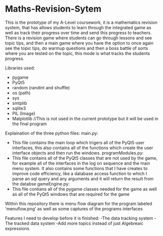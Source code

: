 # Maths-Revision-Sytem
This is the prototype of my A-Level coursework, it is a mathematics revision system, that has allows students to learn through the integrated game as well as track their progress over time and send this progress to teachers. There is a revision game where students can go through lessons and see topic tips, and then a main game where you have the option to once again see the topic tips, do warmup questions and then a boss battle of sorts where you are tested on the topic, this mode is what tracks the students progress. 

Libraries used:
- pygame
- PyQt5
- random (randint and shuffle)
- os (path)
- sys
- smtplib
- sqlite3
- PIL (Image)
- Matplotlib //This is not used in the current prototype but it will be used in the final program

Explaination of the three python files:
main.py:
- This file contains the main loop which trigers all of the PyQt5 user interfaces, this also contains all of the functions which create the user interface objects and then run the windows. 
programModules.py:
- This file contains all of the PyQt5 classes that are not used by the game, for example all of the interfaces in the log on sequence and the main menu system. It also contains some functions that I have creates to improve code efficiency, like a database access function to which I parse an sql query and any arguments and it will return the result from the databse
gameEngine.py:
- This file contians all of the pygame classes needed for the game as well as all of the PyQt5 windows that are required for the game

Within this repository there is menu flow diagram for the program labeled 'menuflow.png' as well as some captures of the programs interfaces

Features I need to develop before it is finished:
 -The data tracking system
 -The tracked data system
 -Add more topics instead of just Algebreaic expressions
